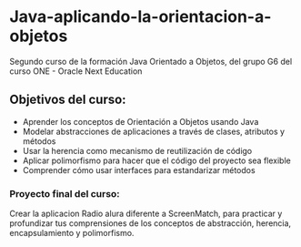 # Java-aplicando-la-orientacion-a-objetos
Segundo curso de la formación Java Orientado a Objetos, del grupo G6 del curso ONE - Oracle Next Education

## Objetivos del curso: 

- Aprender los conceptos de Orientación a Objetos usando Java
- Modelar abstracciones de aplicaciones a través de clases, atributos y métodos
- Usar la herencia como mecanismo de reutilización de código
- Aplicar polimorfismo para hacer que el código del proyecto sea flexible
- Comprender cómo usar interfaces para estandarizar métodos

### Proyecto final del curso:

Crear la aplicacion Radio alura diferente a ScreenMatch, para practicar y profundizar tus comprensiones de los conceptos de abstracción, herencia, encapsulamiento y polimorfismo.
